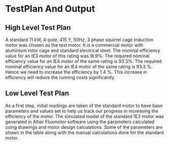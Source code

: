 # TestPlan And Output

## High Level Test Plan
A standard 11 kW, 4-pole, 415 Y, 50Hz, 3 phase squirrel cage induction motor was chosen as the test motor. It is a commercial motor with aluminium rotor cage and standard electrical steel. The nominal efficiency value for an IE3 motor of this rating was 9l.9%. The required nominal efficiency value for an IE4 motor of the same rating is 93.3%. The required nominal efficiency value for an IE4 motor of the same rating is 93.3 %. Hence we need to increase the efficiency by 1.4 %. This increase in efficiency will reduce the running costs significantly. 

## Low Level Test Plan
As a first step, initial readings are taken of the standard motor to have base parameters and values set to help us track our progress in increasing the efficiency of the motor. The simulated model of the standard 1E3 motor was generated in Altair Fluxmotor software using the parameters calculated using drawings and motor design calculations. Some of the parameters are shown in the table along with the manual calculations done for the standard motor. 
